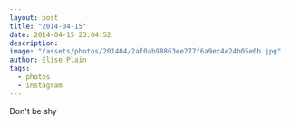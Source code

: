 ```yaml
---
layout: post
title: "2014-04-15"
date: 2014-04-15 23:04:52
description: 
image: "/assets/photos/201404/2af0ab98863ee277f6a9ec4e24b05e0b.jpg"
author: Elise Plain
tags: 
  - photos
  - instagram
---
```


Don&#39;t be shy
<p></p>
